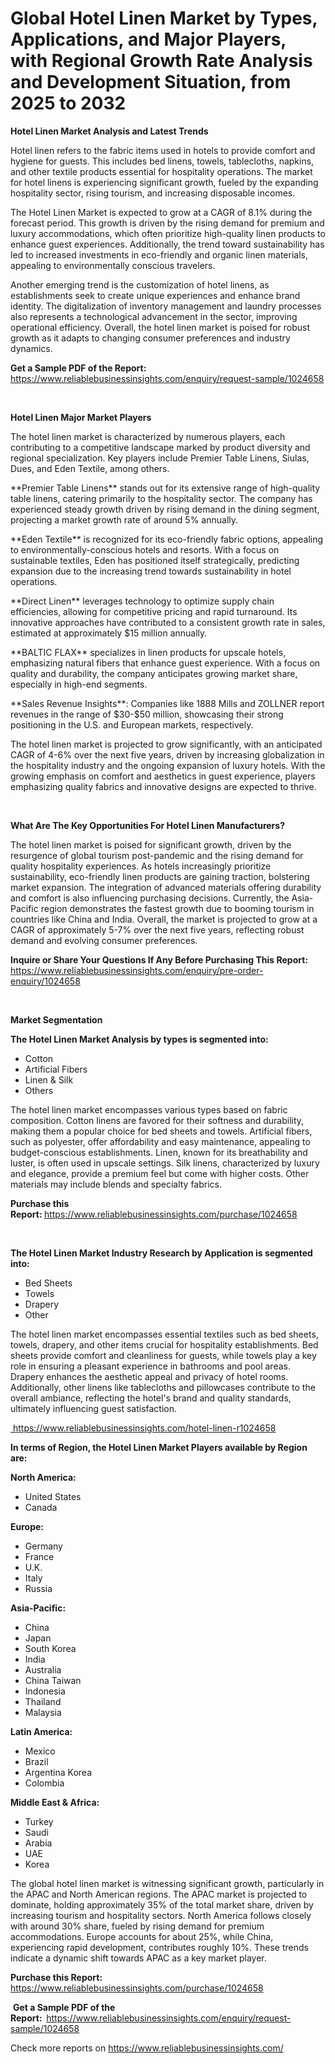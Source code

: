 <p><h1>Global Hotel Linen Market by Types, Applications, and Major Players, with Regional Growth Rate Analysis and Development Situation, from 2025 to 2032</h1></p><p><strong>Hotel Linen Market Analysis and Latest Trends</strong></p>
<p><p>Hotel linen refers to the fabric items used in hotels to provide comfort and hygiene for guests. This includes bed linens, towels, tablecloths, napkins, and other textile products essential for hospitality operations. The market for hotel linens is experiencing significant growth, fueled by the expanding hospitality sector, rising tourism, and increasing disposable incomes.</p><p>The Hotel Linen Market is expected to grow at a CAGR of 8.1% during the forecast period. This growth is driven by the rising demand for premium and luxury accommodations, which often prioritize high-quality linen products to enhance guest experiences. Additionally, the trend toward sustainability has led to increased investments in eco-friendly and organic linen materials, appealing to environmentally conscious travelers.</p><p>Another emerging trend is the customization of hotel linens, as establishments seek to create unique experiences and enhance brand identity. The digitalization of inventory management and laundry processes also represents a technological advancement in the sector, improving operational efficiency. Overall, the hotel linen market is poised for robust growth as it adapts to changing consumer preferences and industry dynamics.</p></p>
<p><strong>Get a Sample PDF of the Report:&nbsp;</strong> <a href="https://www.reliablebusinessinsights.com/enquiry/request-sample/1024658?utm_campaign=3256&utm_medium=2&utm_source=Github&utm_content=ia&utm_term=06032025&utm_id=hotel-linen">https://www.reliablebusinessinsights.com/enquiry/request-sample/1024658</a></p>
<p>&nbsp;</p>
<p><strong>Hotel Linen Major Market Players</strong></p>
<p><p>The hotel linen market is characterized by numerous players, each contributing to a competitive landscape marked by product diversity and regional specialization. Key players include Premier Table Linens, Siulas, Dues, and Eden Textile, among others.</p><p>**Premier Table Linens** stands out for its extensive range of high-quality table linens, catering primarily to the hospitality sector. The company has experienced steady growth driven by rising demand in the dining segment, projecting a market growth rate of around 5% annually.</p><p>**Eden Textile** is recognized for its eco-friendly fabric options, appealing to environmentally-conscious hotels and resorts. With a focus on sustainable textiles, Eden has positioned itself strategically, predicting expansion due to the increasing trend towards sustainability in hotel operations.</p><p>**Direct Linen** leverages technology to optimize supply chain efficiencies, allowing for competitive pricing and rapid turnaround. Its innovative approaches have contributed to a consistent growth rate in sales, estimated at approximately $15 million annually.</p><p>**BALTIC FLAX** specializes in linen products for upscale hotels, emphasizing natural fibers that enhance guest experience. With a focus on quality and durability, the company anticipates growing market share, especially in high-end segments.</p><p>**Sales Revenue Insights**: Companies like 1888 Mills and ZOLLNER report revenues in the range of $30-$50 million, showcasing their strong positioning in the U.S. and European markets, respectively. </p><p>The hotel linen market is projected to grow significantly, with an anticipated CAGR of 4-6% over the next five years, driven by increasing globalization in the hospitality industry and the ongoing expansion of luxury hotels. With the growing emphasis on comfort and aesthetics in guest experience, players emphasizing quality fabrics and innovative designs are expected to thrive.</p></p>
<p>&nbsp;</p>
<p><strong>What Are The Key Opportunities For Hotel Linen Manufacturers?</strong></p>
<p><p>The hotel linen market is poised for significant growth, driven by the resurgence of global tourism post-pandemic and the rising demand for quality hospitality experiences. As hotels increasingly prioritize sustainability, eco-friendly linen products are gaining traction, bolstering market expansion. The integration of advanced materials offering durability and comfort is also influencing purchasing decisions. Currently, the Asia-Pacific region demonstrates the fastest growth due to booming tourism in countries like China and India. Overall, the market is projected to grow at a CAGR of approximately 5-7% over the next five years, reflecting robust demand and evolving consumer preferences.</p></p>
<p><strong>Inquire or Share Your Questions If Any Before Purchasing This Report:</strong> <a href="https://www.reliablebusinessinsights.com/enquiry/pre-order-enquiry/1024658?utm_campaign=3256&utm_medium=2&utm_source=Github&utm_content=ia&utm_term=06032025&utm_id=hotel-linen">https://www.reliablebusinessinsights.com/enquiry/pre-order-enquiry/1024658</a></p>
<p>&nbsp;</p>
<p><strong>Market Segmentation</strong></p>
<p><strong>The Hotel Linen Market Analysis by types is segmented into:</strong></p>
<p><ul><li>Cotton</li><li>Artificial Fibers</li><li>Linen & Silk</li><li>Others</li></ul></p>
<p><p>The hotel linen market encompasses various types based on fabric composition. Cotton linens are favored for their softness and durability, making them a popular choice for bed sheets and towels. Artificial fibers, such as polyester, offer affordability and easy maintenance, appealing to budget-conscious establishments. Linen, known for its breathability and luster, is often used in upscale settings. Silk linens, characterized by luxury and elegance, provide a premium feel but come with higher costs. Other materials may include blends and specialty fabrics.</p></p>
<p><strong>Purchase this Report:&nbsp;</strong><a href="https://www.reliablebusinessinsights.com/purchase/1024658?utm_campaign=3256&utm_medium=2&utm_source=Github&utm_content=ia&utm_term=06032025&utm_id=hotel-linen">https://www.reliablebusinessinsights.com/purchase/1024658</a></p>
<p>&nbsp;</p>
<p><strong>The Hotel Linen Market Industry Research by Application is segmented into:</strong></p>
<p><ul><li>Bed Sheets</li><li>Towels</li><li>Drapery</li><li>Other</li></ul></p>
<p><p>The hotel linen market encompasses essential textiles such as bed sheets, towels, drapery, and other items crucial for hospitality establishments. Bed sheets provide comfort and cleanliness for guests, while towels play a key role in ensuring a pleasant experience in bathrooms and pool areas. Drapery enhances the aesthetic appeal and privacy of hotel rooms. Additionally, other linens like tablecloths and pillowcases contribute to the overall ambiance, reflecting the hotel's brand and quality standards, ultimately influencing guest satisfaction.</p></p>
<p><a href="https://www.reliablebusinessinsights.com/hotel-linen-r1024658?utm_campaign=3256&utm_medium=2&utm_source=Github&utm_content=ia&utm_term=06032025&utm_id=hotel-linen">&nbsp;https://www.reliablebusinessinsights.com/hotel-linen-r1024658</a></p>
<p><strong>In terms of Region, the Hotel Linen Market Players available by Region are:</strong></p>
<p>
    <p> <strong> North America: </strong>
        <ul>
            <li>United States</li>
            <li>Canada</li>
        </ul>
        </p> 
    <p> <strong> Europe: </strong>
        <ul>
            <li>Germany</li>
            <li>France</li>
            <li>U.K.</li>
            <li>Italy</li>
            <li>Russia</li>
        </ul>
        </p> 
    <p> <strong> Asia-Pacific: </strong>
        <ul>
            <li>China</li>
            <li>Japan</li>
            <li>South Korea</li>
            <li>India</li>
            <li>Australia</li>
            <li>China Taiwan</li>
            <li>Indonesia</li>
            <li>Thailand</li>
            <li>Malaysia</li>
        </ul>
        </p> 
    <p> <strong> Latin America: </strong>
        <ul>
            <li>Mexico</li>
            <li>Brazil</li>
            <li>Argentina Korea</li>
            <li>Colombia</li>
        </ul>
        </p> 
    <p> <strong> Middle East & Africa: </strong>
        <ul>
            <li>Turkey</li>
            <li>Saudi</li>
            <li>Arabia</li>
            <li>UAE</li>
            <li>Korea</li>
        </ul>
    </p>
    </p>
<p><p>The global hotel linen market is witnessing significant growth, particularly in the APAC and North American regions. The APAC market is projected to dominate, holding approximately 35% of the total market share, driven by increasing tourism and hospitality sectors. North America follows closely with around 30% share, fueled by rising demand for premium accommodations. Europe accounts for about 25%, while China, experiencing rapid development, contributes roughly 10%. These trends indicate a dynamic shift towards APAC as a key market player.</p></p>
<p><strong>Purchase this Report: </strong><a href="https://www.reliablebusinessinsights.com/purchase/1024658?utm_campaign=3256&utm_medium=2&utm_source=Github&utm_content=ia&utm_term=06032025&utm_id=hotel-linen">https://www.reliablebusinessinsights.com/purchase/1024658</a></p>
<p>&nbsp;<strong>Get a Sample PDF of the Report:&nbsp;&nbsp;</strong><a href="https://www.reliablebusinessinsights.com/enquiry/request-sample/1024658?utm_campaign=3256&utm_medium=2&utm_source=Github&utm_content=ia&utm_term=06032025&utm_id=hotel-linen">https://www.reliablebusinessinsights.com/enquiry/request-sample/1024658</a></p>
<p><strong></strong></p>
<p>Check more reports on <a href="https://www.reliablebusinessinsights.com/?utm_campaign=3256&utm_medium=2&utm_source=Github&utm_content=ia&utm_term=06032025&utm_id=hotel-linen">https://www.reliablebusinessinsights.com/</a></p>